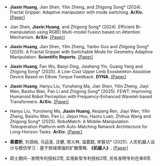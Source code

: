 
- <strong>Jiaxin Huang</strong>, Jian Shen, Yilin Zheng, and Zhigong Song* (2024). Fractal Gripper: Adaptive manipulator with mode switching. <strong>ArXiv.</strong> [[Paper]](https://arxiv.org/abs/2402.16057)

- Jian Shen, <strong>Jiaxin Huang</strong>, and Zhigong Song* (2024). Efficient Bi-manipulation using RGBD Multi-model Fusion based on Attention Mechanism. <strong>ArXiv.</strong> [[Paper]](https://arxiv.org/abs/2404.17811)

- <strong>Jiaxin Huang</strong>, Jian Shen, Yilin Zheng, Yanbo Guo and Zhigong Song* (2025). A Fractal Gripper with Switchable Mode for Geometry Adaptive Manipulation. <strong>Scientific Reports.</strong> [[Paper]](https://www.nature.com/articles/s41598-025-98752-z)

- <strong>Jiaxin Huang</strong>, Fan Wu, Baoyi Ding, Jiasheng Yin, Guang Yang and Zhigong Song* (2025). A Low-Cost Upper Limb Exoskeleton Assistive Device Based on Elbow Torque Feedback. <strong>DYNA.</strong> [[Paper]](https://revistas.unal.edu.co/index.php/dyna/article/view/118635)

- <strong>Jiaxin Huang</strong>, Hanyu Liu, Yunsheng Ma, Jian Shen, Yilin Zheng, Jiayi Wen, Baishu Wan, Pan Li and Zhigong Song* (2025). FEWT: Improving Humanoid Robot Perception with Frequency-Enhanced Wavelet-based Transformers. <strong>ArXiv.</strong> [[Paper]](https://arxiv.org/abs/2509.11109)

- Hanyu Liu, Yunsheng Ma, <strong>Jiaxin Huang</strong>, Keqiang Ren, Jiayi Wen, Yilin Zheng, Baishu Wan, Pan Li, Jiejun Hou, Haoru Luan, Zhihua Wang and Zhigong Song* (2025). RoboMatch: A Mobile-Manipulation Teleoperation Platform with Auto-Matching Network Architecture for Long-Horizon Tasks. <strong>ArXiv.</strong> [[Paper]](https://arxiv.org/abs/2509.08522)

- <strong>黄嘉昕</strong>, 刘涵裕, 马运圣, 沈健, 郑义林, 温嘉懿, 宋智功* (2025). 人形机器人设计与模仿学习：基于频域增强的扩散策略. <strong>《机器人》.</strong> [[Paper]](https://)

- 硕士期间--发明专利授权2项, 实用新型专利授权2项, 另有发明专利在审8项.
